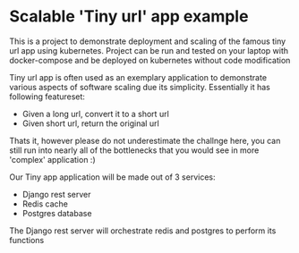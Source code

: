# Scalable 'Tiny url' app example
This is a project to demonstrate deployment and scaling of the famous tiny url app using kubernetes.
Project can be run and tested on your laptop with docker-compose and  be deployed on kubernetes without code modification

Tiny url app is often used as an exemplary application to demonstrate various aspects of software scaling due its simplicity. Essentially it has following featureset:
- Given a long url, convert it to a short url
- Given short url, return the original url

Thats it, however please do not underestimate the challnge here, you can still run into nearly all of the bottlenecks that you would see in more 'complex' application :)

Our Tiny app application will be made out of 3 services:
- Django rest server
- Redis cache
- Postgres database

The Django rest server will orchestrate redis and postgres to perform its functions
